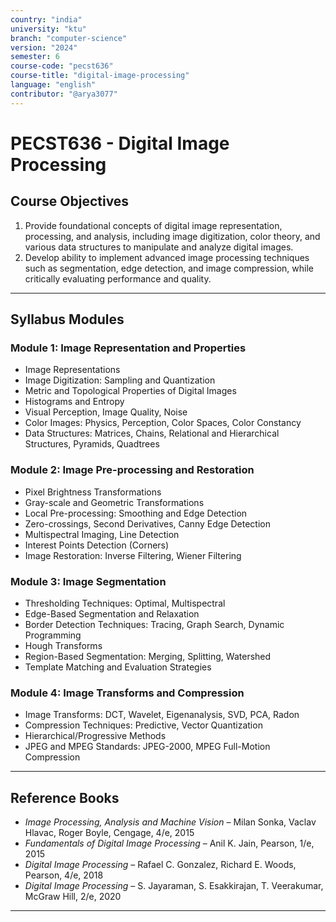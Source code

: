 ```yaml
---
country: "india"
university: "ktu"
branch: "computer-science"
version: "2024"
semester: 6
course-code: "pecst636"
course-title: "digital-image-processing"
language: "english"
contributor: "@arya3077"
---
```


# PECST636 - Digital Image Processing

## Course Objectives

1. Provide foundational concepts of digital image representation, processing, and analysis, including image digitization, color theory, and various data structures to manipulate and analyze digital images.  
2. Develop ability to implement advanced image processing techniques such as segmentation, edge detection, and image compression, while critically evaluating performance and quality.

---

## Syllabus Modules

### Module 1: Image Representation and Properties

- Image Representations  
- Image Digitization: Sampling and Quantization  
- Metric and Topological Properties of Digital Images  
- Histograms and Entropy  
- Visual Perception, Image Quality, Noise  
- Color Images: Physics, Perception, Color Spaces, Color Constancy  
- Data Structures: Matrices, Chains, Relational and Hierarchical Structures, Pyramids, Quadtrees

### Module 2: Image Pre-processing and Restoration

- Pixel Brightness Transformations  
- Gray-scale and Geometric Transformations  
- Local Pre-processing: Smoothing and Edge Detection  
- Zero-crossings, Second Derivatives, Canny Edge Detection  
- Multispectral Imaging, Line Detection  
- Interest Points Detection (Corners)  
- Image Restoration: Inverse Filtering, Wiener Filtering

### Module 3: Image Segmentation

- Thresholding Techniques: Optimal, Multispectral  
- Edge-Based Segmentation and Relaxation  
- Border Detection Techniques: Tracing, Graph Search, Dynamic Programming  
- Hough Transforms  
- Region-Based Segmentation: Merging, Splitting, Watershed  
- Template Matching and Evaluation Strategies

### Module 4: Image Transforms and Compression

- Image Transforms: DCT, Wavelet, Eigenanalysis, SVD, PCA, Radon  
- Compression Techniques: Predictive, Vector Quantization  
- Hierarchical/Progressive Methods  
- JPEG and MPEG Standards: JPEG-2000, MPEG Full-Motion Compression

---

## Reference Books

- *Image Processing, Analysis and Machine Vision* – Milan Sonka, Vaclav Hlavac, Roger Boyle, Cengage, 4/e, 2015
- *Fundamentals of Digital Image Processing* – Anil K. Jain, Pearson, 1/e, 2015  
- *Digital Image Processing* – Rafael C. Gonzalez, Richard E. Woods, Pearson, 4/e, 2018  
- *Digital Image Processing* – S. Jayaraman, S. Esakkirajan, T. Veerakumar, McGraw Hill, 2/e, 2020

---
